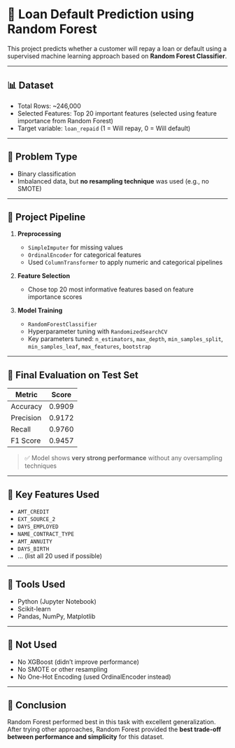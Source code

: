 # 🏦 Loan Default Prediction using Random Forest

This project predicts whether a customer will repay a loan or default using a supervised machine learning approach based on **Random Forest Classifier**.

---

## 📊 Dataset

- Total Rows: ~246,000
- Selected Features: Top 20 important features (selected using feature importance from Random Forest)
- Target variable: `loan_repaid` (1 = Will repay, 0 = Will default)

---

## 🧠 Problem Type

- Binary classification  
- Imbalanced data, but **no resampling technique** was used (e.g., no SMOTE)

---

## 🔧 Project Pipeline

1. **Preprocessing**
   - `SimpleImputer` for missing values
   - `OrdinalEncoder` for categorical features
   - Used `ColumnTransformer` to apply numeric and categorical pipelines

2. **Feature Selection**
   - Chose top 20 most informative features based on feature importance scores

3. **Model Training**
   - `RandomForestClassifier`
   - Hyperparameter tuning with `RandomizedSearchCV`
   - Key parameters tuned: `n_estimators`, `max_depth`, `min_samples_split`, `min_samples_leaf`, `max_features`, `bootstrap`

---

## 🧪 Final Evaluation on Test Set

| Metric     | Score    |
|------------|----------|
| Accuracy   | 0.9909   |
| Precision  | 0.9172   |
| Recall     | 0.9760   |
| F1 Score   | 0.9457   |

> ✅ Model shows **very strong performance** without any oversampling techniques

---

## 📌 Key Features Used

- `AMT_CREDIT`
- `EXT_SOURCE_2`
- `DAYS_EMPLOYED`
- `NAME_CONTRACT_TYPE`
- `AMT_ANNUITY`
- `DAYS_BIRTH`
- ... (list all 20 used if possible)

---

## 🧰 Tools Used

- Python (Jupyter Notebook)
- Scikit-learn
- Pandas, NumPy, Matplotlib

---

## 🚫 Not Used

- No XGBoost (didn’t improve performance)
- No SMOTE or other resampling
- No One-Hot Encoding (used OrdinalEncoder instead)

---

## 💬 Conclusion

Random Forest performed best in this task with excellent generalization. After trying other approaches, Random Forest provided the **best trade-off between performance and simplicity** for this dataset.
